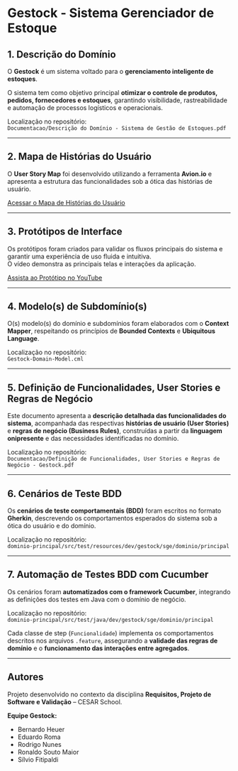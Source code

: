 # Gestock - Sistema Gerenciador de Estoque

## 1. Descrição do Domínio

O **Gestock** é um sistema voltado para o **gerenciamento inteligente de estoques**.

O sistema tem como objetivo principal **otimizar o controle de produtos, pedidos, fornecedores e estoques**, garantindo visibilidade, rastreabilidade e automação de processos logísticos e operacionais.  

Localização no repositório:  
`Documentacao/Descrição do Domínio - Sistema de Gestão de Estoques.pdf`

---

## 2. Mapa de Histórias do Usuário

O **User Story Map** foi desenvolvido utilizando a ferramenta **Avion.io** e apresenta a estrutura das funcionalidades sob a ótica das histórias de usuário.

[Acessar o Mapa de Histórias do Usuário](https://gestock.avion.io/share/bp92kjfD92MCfSDRT)

---

## 3. Protótipos de Interface

Os protótipos foram criados para validar os fluxos principais do sistema e garantir uma experiência de uso fluida e intuitiva.  
O vídeo demonstra as principais telas e interações da aplicação.

[Assista ao Protótipo no YouTube](https://www.youtube.com/watch?v=PDMaYk-0dAI)

---

## 4. Modelo(s) de Subdomínio(s)

O(s) modelo(s) do domínio e subdomínios foram elaborados com o **Context Mapper**, respeitando os princípios de **Bounded Contexts** e **Ubiquitous Language**.  

Localização no repositório:  
`Gestock-Domain-Model.cml`

---

## 5. Definição de Funcionalidades, User Stories e Regras de Negócio

Este documento apresenta a **descrição detalhada das funcionalidades do sistema**, acompanhada das respectivas **histórias de usuário (User Stories)** e **regras de negócio (Business Rules)**, construídas a partir da **linguagem onipresente** e das necessidades identificadas no domínio.  

Localização no repositório:  
`Documentacao/Definição de Funcionalidades, User Stories e Regras de Negócio - Gestock.pdf`

---

## 6. Cenários de Teste BDD

Os **cenários de teste comportamentais (BDD)** foram escritos no formato **Gherkin**, descrevendo os comportamentos esperados do sistema sob a ótica do usuário e do domínio.  

Localização no repositório:  
`dominio-principal/src/test/resources/dev/gestock/sge/dominio/principal`

---

## 7. Automação de Testes BDD com Cucumber

Os cenários foram **automatizados com o framework Cucumber**, integrando as definições dos testes em Java com o domínio de negócio.  

Localização no repositório:  
`dominio-principal/src/test/java/dev/gestock/sge/dominio/principal`

Cada classe de step (`Funcionalidade`) implementa os comportamentos descritos nos arquivos `.feature`, assegurando a **validade das regras de domínio** e o **funcionamento das interações entre agregados**.  

---

## Autores

Projeto desenvolvido no contexto da disciplina **Requisitos, Projeto de Software e Validação** – CESAR School.

**Equipe Gestock:**  
- Bernardo Heuer  
- Eduardo Roma  
- Rodrigo Nunes  
- Ronaldo Souto Maior  
- Sílvio Fitipaldi  
